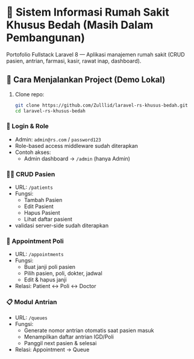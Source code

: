 # 🏥 Sistem Informasi Rumah Sakit Khusus Bedah (Masih Dalam Pembangunan)
Portofolio Fullstack Laravel 8 — Aplikasi manajemen rumah sakit (CRUD pasien, antrian, farmasi, kasir, rawat inap, dashboard).

## 🚀 Cara Menjalankan Project (Demo Lokal)
1. Clone repo:
   ```bash
   git clone https://github.com/Zulllid/laravel-rs-khusus-bedah.git
   cd laravel-rs-khusus-bedah
### 🔑 Login & Role
- Admin: `admin@rs.com` / `password123`
- Role-based access middleware sudah diterapkan
- Contoh akses:
   - Admin dashboard → `/admin` (hanya Admin)
### 👩‍⚕️ CRUD Pasien
- URL: `/patients`
- Fungsi:
   - Tambah Pasien
   - Edit Pasient
   - Hapus Pasient
   - Lihat daftar pasient
- validasi server-side sudah diterapkan
### 🏥 Appointment Poli
- URL: `/appointments`
- Fungsi:
   - Buat janji poli pasien
   - Pilih pasien, poli, dokter, jadwal
   - Edit & hapus janji
- Relasi: Patient ↔ Poli ↔ Doctor
### 📋 Modul Antrian
- URL: `/queues`
- Fungsi:
  - Generate nomor antrian otomatis saat pasien masuk
  - Menampilkan daftar antrian IGD/Poli
  - Panggil next pasien & selesai
- Relasi: Appointment → Queue
